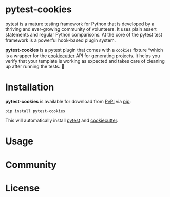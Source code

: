 # pytest-cookies

[pytest][pytest] is a mature testing framework for Python that is developed
by a thriving and ever-growing community of volunteers. It uses plain assert
statements and regular Python comparisons. At the core of the pytest test
framework is a powerful hook-based plugin system.

**pytest-cookies** is a pytest plugin that comes with a ``cookies`` fixture
*which is a
wrapper for the [cookiecutter][cookiecutter] API for generating projects. It
helps you verify that your template is working as expected and takes care of
cleaning up after running the tests. 🍪

# Installation

**pytest-cookies** is available for download from [PyPI][pypi] via [pip][pip]:

```text
pip install pytest-cookies
```
This will automatically install [pytest][pytest] and
[cookiecutter][cookiecutter].

# Usage

# Community

# License

[cookiecutter]: https://github.com/audreyr/cookiecutter
[pytest]: https://github.com/pytest-dev/pytest
[pip]: https://pypi.org/project/pip/
[pypi]: https://pypi.org/project/pytest-cookies/